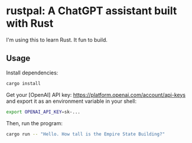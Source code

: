 # rustpal: A ChatGPT assistant built with Rust

I'm using this to learn Rust. It fun to build.

## Usage

Install dependencies:

```bash
cargo install
```

Get your [OpenAI] API key: https://platform.openai.com/account/api-keys and export it as an environment variable in your shell:

```bash
export OPENAI_API_KEY=sk-...
```

Then, run the program:

```bash
cargo run -- "Hello. How tall is the Empire State Building?"
```
